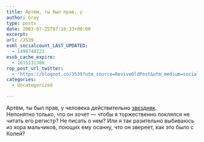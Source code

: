 ```yaml
---
title: Артём, ты был прав, у
author: Gray
type: posts
date: 2003-07-25T07:16:33+00:00
excerpt:
url: /3539
esml_socialcount_LAST_UPDATED:
  - 1496748723
essb_cache_expire:
  - 1615131308
rop_post_url_twitter:
  - 'https://blognot.co/3539?utm_source=ReviveOldPost&utm_medium=social&utm_campaign=ReviveOldPost'
categories:
  - Uncategorized

---
```








Артём, ты был прав, у человека действительно <a href="http://register.spectator.ru/25.07.2003/3" target="_blank">звездняк</a>.  
Непонятно только, что он хочет &#8212; чтобы я торжественно поклялся не читать его регистр? Не писать о нем? Или я так разительно выбиваюсь из хора мальчиков, поющих ему осанну, что он звереет, как это было с Колей?